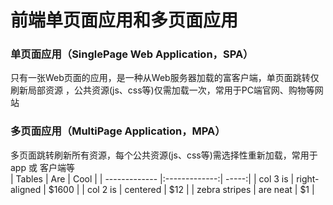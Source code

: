 # 前端单页面应用和多页面应用
### 单页面应用（SinglePage Web Application，SPA）
只有一张Web页面的应用，是一种从Web服务器加载的富客户端，单页面跳转仅刷新局部资源 ，公共资源(js、css等)仅需加载一次，常用于PC端官网、购物等网站
### 多页面应用（MultiPage Application，MPA）
多页面跳转刷新所有资源，每个公共资源(js、css等)需选择性重新加载，常用于 app 或 客户端等
<br/>
| Tables        | Are           | Cool  |
| ------------- |:-------------:| -----:|
| col 3 is      | right-aligned | $1600 |
| col 2 is      | centered      |   $12 |
| zebra stripes | are neat      |    $1 |
